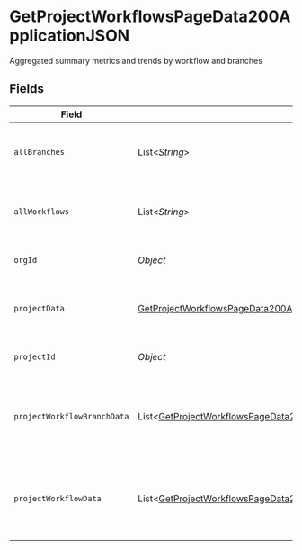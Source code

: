 # GetProjectWorkflowsPageData200ApplicationJSON

Aggregated summary metrics and trends by workflow and branches


## Fields

| Field                                                                                                                                                                             | Type                                                                                                                                                                              | Required                                                                                                                                                                          | Description                                                                                                                                                                       |
| --------------------------------------------------------------------------------------------------------------------------------------------------------------------------------- | --------------------------------------------------------------------------------------------------------------------------------------------------------------------------------- | --------------------------------------------------------------------------------------------------------------------------------------------------------------------------------- | --------------------------------------------------------------------------------------------------------------------------------------------------------------------------------- |
| `allBranches`                                                                                                                                                                     | List<*String*>                                                                                                                                                                    | :heavy_minus_sign:                                                                                                                                                                | A list of all the branches for a given project.                                                                                                                                   |
| `allWorkflows`                                                                                                                                                                    | List<*String*>                                                                                                                                                                    | :heavy_minus_sign:                                                                                                                                                                | A list of all the workflows for a given project.                                                                                                                                  |
| `orgId`                                                                                                                                                                           | *Object*                                                                                                                                                                          | :heavy_minus_sign:                                                                                                                                                                | The unique ID of the organization                                                                                                                                                 |
| `projectData`                                                                                                                                                                     | [GetProjectWorkflowsPageData200ApplicationJSONProjectData](../../models/operations/GetProjectWorkflowsPageData200ApplicationJSONProjectData.md)                                   | :heavy_minus_sign:                                                                                                                                                                | Metrics and trends data aggregated for a given project.                                                                                                                           |
| `projectId`                                                                                                                                                                       | *Object*                                                                                                                                                                          | :heavy_minus_sign:                                                                                                                                                                | The unique ID of the project                                                                                                                                                      |
| `projectWorkflowBranchData`                                                                                                                                                       | List<[GetProjectWorkflowsPageData200ApplicationJSONProjectWorkflowBranchData](../../models/operations/GetProjectWorkflowsPageData200ApplicationJSONProjectWorkflowBranchData.md)> | :heavy_minus_sign:                                                                                                                                                                | A list of metrics and trends data for branches for a given project.                                                                                                               |
| `projectWorkflowData`                                                                                                                                                             | List<[GetProjectWorkflowsPageData200ApplicationJSONProjectWorkflowData](../../models/operations/GetProjectWorkflowsPageData200ApplicationJSONProjectWorkflowData.md)>             | :heavy_minus_sign:                                                                                                                                                                | A list of metrics and trends data for workflows for a given project.                                                                                                              |